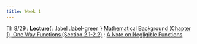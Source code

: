 ```yaml
---
title: Week 1
---
```


Th 8/29
: **Lecture**{: .label .label-green } [Mathematical Background (Chapter 1), One Way Functions (Section 2.1-2.2)](/assets/lecture-notes/collection-F24.pdf)
    : [A Note on Negligible Functions](https://eprint.iacr.org/1997/004.pdf)
